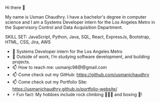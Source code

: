 Hi there 👋

My name is Usman Chaudhry. I have a bachelor's degree in computer science and I am a Systems Developer intern for the Los Angeles Metro in the Supervisory Control and Data Acquisition Department.

SKILL SET: JavaScript, Python, Java, SQL, React, ExpressJs, Bootstrap, HTML, CSS, Jira, AWS

- 🚃 Systems Developer intern for the Los Angeles Metro
- 🌱 Outside of work, I’m studying software development, and building projects.
- 📫 How to reach me: usmanjc98@@gmail.com
- 📫 Come check out my GitHub: https://github.com/usmanjchaudhry
- 📫 Come check out my Portfolio Site: https://usmanjchaudhry.github.io/portfolio-website/
- ⚡ Fun fact: My hobbies include rock climbing 🧗🏽‍♂️  and boxing 🥊!
